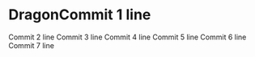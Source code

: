 # DragonCommit 1 line
Commit 2 line
Commit 3 line
Commit 4 line
Commit 5 line
Commit 6 line
Commit 7 line
